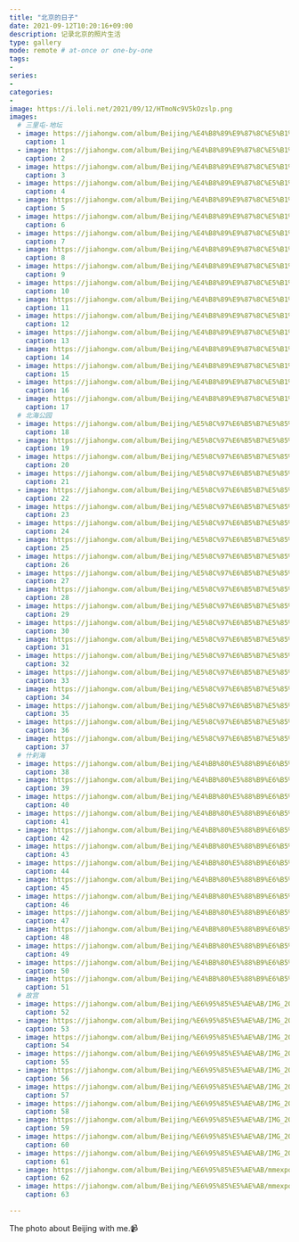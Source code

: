 ```yaml
---
title: "北京的日子"
date: 2021-09-12T10:20:16+09:00
description: 记录北京的照片生活
type: gallery
mode: remote # at-once or one-by-one
tags:
-
series:
-
categories:
-
image: https://i.loli.net/2021/09/12/HTmoNc9V5kOzslp.png
images:
  # 三里屯-地坛
  - image: https://jiahongw.com/album/Beijing/%E4%B8%89%E9%87%8C%E5%B1%AF%20%E5%9C%B0%E5%9D%9B/IMG_20210717_134252.jpg
    caption: 1
  - image: https://jiahongw.com/album/Beijing/%E4%B8%89%E9%87%8C%E5%B1%AF%20%E5%9C%B0%E5%9D%9B/IMG_20210717_140755.jpg
    caption: 2
  - image: https://jiahongw.com/album/Beijing/%E4%B8%89%E9%87%8C%E5%B1%AF%20%E5%9C%B0%E5%9D%9B/IMG_20210717_144018.jpg
    caption: 3
  - image: https://jiahongw.com/album/Beijing/%E4%B8%89%E9%87%8C%E5%B1%AF%20%E5%9C%B0%E5%9D%9B/IMG_20210717_144039.jpg
    caption: 4
  - image: https://jiahongw.com/album/Beijing/%E4%B8%89%E9%87%8C%E5%B1%AF%20%E5%9C%B0%E5%9D%9B/IMG_20210717_145205.jpg
    caption: 5
  - image: https://jiahongw.com/album/Beijing/%E4%B8%89%E9%87%8C%E5%B1%AF%20%E5%9C%B0%E5%9D%9B/IMG_20210717_150039.jpg
    caption: 6
  - image: https://jiahongw.com/album/Beijing/%E4%B8%89%E9%87%8C%E5%B1%AF%20%E5%9C%B0%E5%9D%9B/IMG_20210717_150226.jpg
    caption: 7
  - image: https://jiahongw.com/album/Beijing/%E4%B8%89%E9%87%8C%E5%B1%AF%20%E5%9C%B0%E5%9D%9B/IMG_20210717_150230.jpg
    caption: 8
  - image: https://jiahongw.com/album/Beijing/%E4%B8%89%E9%87%8C%E5%B1%AF%20%E5%9C%B0%E5%9D%9B/IMG_20210717_152521.jpg
    caption: 9
  - image: https://jiahongw.com/album/Beijing/%E4%B8%89%E9%87%8C%E5%B1%AF%20%E5%9C%B0%E5%9D%9B/IMG_20210717_153401.jpg
    caption: 10
  - image: https://jiahongw.com/album/Beijing/%E4%B8%89%E9%87%8C%E5%B1%AF%20%E5%9C%B0%E5%9D%9B/IMG_20210717_160119.jpg
    caption: 11
  - image: https://jiahongw.com/album/Beijing/%E4%B8%89%E9%87%8C%E5%B1%AF%20%E5%9C%B0%E5%9D%9B/IMG_20210717_160802.jpg
    caption: 12
  - image: https://jiahongw.com/album/Beijing/%E4%B8%89%E9%87%8C%E5%B1%AF%20%E5%9C%B0%E5%9D%9B/IMG_20210717_161528.jpg
    caption: 13
  - image: https://jiahongw.com/album/Beijing/%E4%B8%89%E9%87%8C%E5%B1%AF%20%E5%9C%B0%E5%9D%9B/IMG_20210717_161638.jpg
    caption: 14
  - image: https://jiahongw.com/album/Beijing/%E4%B8%89%E9%87%8C%E5%B1%AF%20%E5%9C%B0%E5%9D%9B/IMG_20210717_161651.jpg
    caption: 15
  - image: https://jiahongw.com/album/Beijing/%E4%B8%89%E9%87%8C%E5%B1%AF%20%E5%9C%B0%E5%9D%9B/IMG_20210717_162202.jpg
    caption: 16
  - image: https://jiahongw.com/album/Beijing/%E4%B8%89%E9%87%8C%E5%B1%AF%20%E5%9C%B0%E5%9D%9B/IMG_20210717_171737.jpg
    caption: 17
  # 北海公园
  - image: https://jiahongw.com/album/Beijing/%E5%8C%97%E6%B5%B7%E5%85%AC%E5%9B%AD/IMG_20210717_171737.jpg
    caption: 18
  - image: https://jiahongw.com/album/Beijing/%E5%8C%97%E6%B5%B7%E5%85%AC%E5%9B%AD/IMG_20210724_151246.jpg
    caption: 19
  - image: https://jiahongw.com/album/Beijing/%E5%8C%97%E6%B5%B7%E5%85%AC%E5%9B%AD/IMG_20210724_151258.jpg
    caption: 20
  - image: https://jiahongw.com/album/Beijing/%E5%8C%97%E6%B5%B7%E5%85%AC%E5%9B%AD/IMG_20210724_151658.jpg
    caption: 21
  - image: https://jiahongw.com/album/Beijing/%E5%8C%97%E6%B5%B7%E5%85%AC%E5%9B%AD/IMG_20210724_151931.jpg
    caption: 22
  - image: https://jiahongw.com/album/Beijing/%E5%8C%97%E6%B5%B7%E5%85%AC%E5%9B%AD/IMG_20210724_152054.jpg
    caption: 23
  - image: https://jiahongw.com/album/Beijing/%E5%8C%97%E6%B5%B7%E5%85%AC%E5%9B%AD/IMG_20210724_152359.jpg
    caption: 24
  - image: https://jiahongw.com/album/Beijing/%E5%8C%97%E6%B5%B7%E5%85%AC%E5%9B%AD/IMG_20210724_152414.jpg
    caption: 25
  - image: https://jiahongw.com/album/Beijing/%E5%8C%97%E6%B5%B7%E5%85%AC%E5%9B%AD/IMG_20210724_152709.jpg
    caption: 26
  - image: https://jiahongw.com/album/Beijing/%E5%8C%97%E6%B5%B7%E5%85%AC%E5%9B%AD/IMG_20210724_154155.jpg
    caption: 27
  - image: https://jiahongw.com/album/Beijing/%E5%8C%97%E6%B5%B7%E5%85%AC%E5%9B%AD/IMG_20210724_154159.jpg
    caption: 28
  - image: https://jiahongw.com/album/Beijing/%E5%8C%97%E6%B5%B7%E5%85%AC%E5%9B%AD/IMG_20210724_154225.jpg
    caption: 29
  - image: https://jiahongw.com/album/Beijing/%E5%8C%97%E6%B5%B7%E5%85%AC%E5%9B%AD/IMG_20210724_160541.jpg
    caption: 30
  - image: https://jiahongw.com/album/Beijing/%E5%8C%97%E6%B5%B7%E5%85%AC%E5%9B%AD/IMG_20210724_161149.jpg
    caption: 31
  - image: https://jiahongw.com/album/Beijing/%E5%8C%97%E6%B5%B7%E5%85%AC%E5%9B%AD/IMG_20210724_161309.jpg
    caption: 32
  - image: https://jiahongw.com/album/Beijing/%E5%8C%97%E6%B5%B7%E5%85%AC%E5%9B%AD/IMG_20210724_161325.jpg
    caption: 33
  - image: https://jiahongw.com/album/Beijing/%E5%8C%97%E6%B5%B7%E5%85%AC%E5%9B%AD/IMG_20210724_163948.jpg
    caption: 34
  - image: https://jiahongw.com/album/Beijing/%E5%8C%97%E6%B5%B7%E5%85%AC%E5%9B%AD/IMG_20210724_164024.jpg
    caption: 35
  - image: https://jiahongw.com/album/Beijing/%E5%8C%97%E6%B5%B7%E5%85%AC%E5%9B%AD/IMG_20210724_164029.jpg
    caption: 36
  - image: https://jiahongw.com/album/Beijing/%E5%8C%97%E6%B5%B7%E5%85%AC%E5%9B%AD/IMG_20210724_164528.jpg
    caption: 37
  # 什刹海
  - image: https://jiahongw.com/album/Beijing/%E4%BB%80%E5%88%B9%E6%B5%B7/IMG_20210724_181115.jpg
    caption: 38
  - image: https://jiahongw.com/album/Beijing/%E4%BB%80%E5%88%B9%E6%B5%B7/IMG_20210724_181357.jpg
    caption: 39
  - image: https://jiahongw.com/album/Beijing/%E4%BB%80%E5%88%B9%E6%B5%B7/IMG_20210724_183038.jpg
    caption: 40
  - image: https://jiahongw.com/album/Beijing/%E4%BB%80%E5%88%B9%E6%B5%B7/IMG_20210724_184036.jpg
    caption: 41
  - image: https://jiahongw.com/album/Beijing/%E4%BB%80%E5%88%B9%E6%B5%B7/IMG_20210724_184039.jpg
    caption: 42
  - image: https://jiahongw.com/album/Beijing/%E4%BB%80%E5%88%B9%E6%B5%B7/IMG_20210724_184044.jpg
    caption: 43
  - image: https://jiahongw.com/album/Beijing/%E4%BB%80%E5%88%B9%E6%B5%B7/IMG_20210724_184813.jpg
    caption: 44
  - image: https://jiahongw.com/album/Beijing/%E4%BB%80%E5%88%B9%E6%B5%B7/IMG_20210724_184816.jpg
    caption: 45
  - image: https://jiahongw.com/album/Beijing/%E4%BB%80%E5%88%B9%E6%B5%B7/IMG_20210724_184825.jpg
    caption: 46
  - image: https://jiahongw.com/album/Beijing/%E4%BB%80%E5%88%B9%E6%B5%B7/IMG_20210724_184827.jpg
    caption: 47
  - image: https://jiahongw.com/album/Beijing/%E4%BB%80%E5%88%B9%E6%B5%B7/IMG_20210724_184833.jpg
    caption: 48
  - image: https://jiahongw.com/album/Beijing/%E4%BB%80%E5%88%B9%E6%B5%B7/IMG_20210724_185448.jpg
    caption: 49
  - image: https://jiahongw.com/album/Beijing/%E4%BB%80%E5%88%B9%E6%B5%B7/IMG_20210724_190325.jpg
    caption: 50
  - image: https://jiahongw.com/album/Beijing/%E4%BB%80%E5%88%B9%E6%B5%B7/IMG_20210724_190418.jpg
    caption: 51
  # 故宫
  - image: https://jiahongw.com/album/Beijing/%E6%95%85%E5%AE%AB/IMG_20210912_113802.jpg
    caption: 52
  - image: https://jiahongw.com/album/Beijing/%E6%95%85%E5%AE%AB/IMG_20210912_114914.jpg
    caption: 53
  - image: https://jiahongw.com/album/Beijing/%E6%95%85%E5%AE%AB/IMG_20210912_120615.jpg
    caption: 54
  - image: https://jiahongw.com/album/Beijing/%E6%95%85%E5%AE%AB/IMG_20210912_121616.jpg
    caption: 55
  - image: https://jiahongw.com/album/Beijing/%E6%95%85%E5%AE%AB/IMG_20210912_123309.jpg
    caption: 56
  - image: https://jiahongw.com/album/Beijing/%E6%95%85%E5%AE%AB/IMG_20210912_123351.jpg
    caption: 57
  - image: https://jiahongw.com/album/Beijing/%E6%95%85%E5%AE%AB/IMG_20210912_123358_1.jpg
    caption: 58
  - image: https://jiahongw.com/album/Beijing/%E6%95%85%E5%AE%AB/IMG_20210912_132952.jpg
    caption: 59
  - image: https://jiahongw.com/album/Beijing/%E6%95%85%E5%AE%AB/IMG_20210912_140401.jpg
    caption: 60
  - image: https://jiahongw.com/album/Beijing/%E6%95%85%E5%AE%AB/IMG_20210912_142341.jpg
    caption: 61
  - image: https://jiahongw.com/album/Beijing/%E6%95%85%E5%AE%AB/mmexport1631443731358.jpg
    caption: 62
  - image: https://jiahongw.com/album/Beijing/%E6%95%85%E5%AE%AB/mmexport1631458432712.jpg
    caption: 63

---
```




The photo about Beijing with me.:video_camera:

